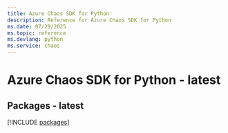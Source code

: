 ```yaml
---
title: Azure Chaos SDK for Python
description: Reference for Azure Chaos SDK for Python
ms.date: 07/29/2025
ms.topic: reference
ms.devlang: python
ms.service: chaos
---
```

# Azure Chaos SDK for Python - latest
## Packages - latest
[!INCLUDE [packages](chaos-index.md)]